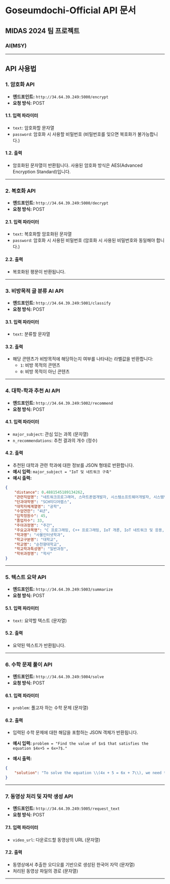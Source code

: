 # Goseumdochi-Official API 문서

## MIDAS 2024 팀 프로젝트  
### AI(MSY)

---

## API 사용법

### 1. 암호화 API  
- **엔드포인트:** `http://34.64.39.249:5000/encrypt`  
- **요청 방식:** POST

#### 1.1. 입력 파라미터  
- `text`: 암호화할 문자열  
- `password`: 암호화 시 사용할 비밀번호 (비밀번호를 잊으면 복호화가 불가능합니다.)

#### 1.2. 출력  
- 암호화된 문자열이 반환됩니다. 사용된 암호화 방식은 AES(Advanced Encryption Standard)입니다.

---

### 2. 복호화 API  
- **엔드포인트:** `http://34.64.39.249:5000/decrypt`  
- **요청 방식:** POST

#### 2.1. 입력 파라미터  
- `text`: 복호화할 암호화된 문자열  
- `password`: 암호화 시 사용된 비밀번호 (암호화 시 사용된 비밀번호와 동일해야 합니다.)

#### 2.2. 출력  
- 복호화된 평문이 반환됩니다.

---

### 3. 비방목적 글 분류 AI API  
- **엔드포인트:** `http://34.64.39.249:5001/classify`  
- **요청 방식:** POST

#### 3.1. 입력 파라미터  
- `text`: 분류할 문자열

#### 3.2. 출력  
- 해당 콘텐츠가 비방목적에 해당하는지 여부를 나타내는 라벨값을 반환합니다:
  - `1`: 비방 목적의 콘텐츠  
  - `0`: 비방 목적이 아닌 콘텐츠

---

### 4. 대학-학과 추천 AI API  
- **엔드포인트:** `http://34.64.39.249:5002/recommend`  
- **요청 방식:** POST

#### 4.1. 입력 파라미터  
- `major_subject`: 관심 있는 과목 (문자열)  
- `n_recommendations`: 추천 결과의 개수 (정수)

#### 4.2. 출력  
- 추천된 대학과 관련 학과에 대한 정보를 JSON 형태로 반환합니다.  
- **예시 입력:** `major_subject = "IoT 및 네트워크 구축"`  
- **예시 출력:**

```json
{
    "distance": 0.4881545189134262,
    "관련직업명": "네트워크프로그래머, 스마트폰앱개발자, 시스템소프트웨어개발자, 시스템엔지니어, 컴퓨터공학기술자,  컴퓨터시스템설계분석가, 컴퓨터프로그래머, 통신공학기술자",
    "단과대학명": "SCH미디어랩스",
    "대학자체계열명": "공학",
    "수업연한": "4년",
    "입학정원수": 45,
    "졸업자수": 33,
    "주야과정명": "주간",
    "주요교과목명": "C 프로그래밍, C++ 프로그래밍, IoT 개론, IoT 네트워크 및 응용, IoT 데이터 분석, IoT 센서와 제어, IoT 융합특론, IoT 전문가 특강, IoT 플랫폼, IoT보안, 객체지향프로그래밍, 고급 웹 프로그래밍, 기초수학, 네트워크 프로그래밍, 논리회로, 데이터분석 기초, 리눅스 프로그래밍, 마이크로프로세서, 머신러닝 이해, 모바일 프로그래밍, 산학캡스톤디자인, 소프트웨어 공학, 스마트 IoT 시스템 설계, 알고리즘 활용, 웹 프로그래밍, 윈도우 프로그래밍, 융합머신러닝, 인간과 컴퓨터,  인공지능, 임베디드 SW, 임베디드 시스템 고급, 임베디드 시스템 기초, 자료구조, 전공 영어 1, 전공 영어 2, 전기전자회로, 정보보안, 정보통신개론, 졸업작품개발 (캡스톤디자인)+졸업작품설계 (캡스톤디자인)+차세대 IoT 네트워크, 차세대 통신 네트워크, 창의공학설계, 캡스톤디자인 2, 컴퓨터 네트워크, 클라우드 컴퓨팅 개론, 확률과데이터분석",
    "학과명": "사물인터넷학과",
    "학교구분명": "대학교",
    "학교명": "순천향대학교",
    "학교학과특성명": "일반과정",
    "학위과정명": "학사"
}
```
---
### 5. 텍스트 요약 API  
- **엔드포인트:** `http://34.64.39.249:5003/summarize`  
- **요청 방식:** POST

#### 5.1. 입력 파라미터  
- `text`: 요약할 텍스트 (문자열)

#### 5.2. 출력  
- 요약된 텍스트가 반환됩니다.

---

### 6. 수학 문제 풀이 API  
- **엔드포인트:** `http://34.64.39.249:5004/solve`  
- **요청 방식:** POST

#### 6.1. 입력 파라미터  
- `problem`: 풀고자 하는 수학 문제 (문자열)

#### 6.2. 출력  
- 입력된 수학 문제에 대한 해답을 포함하는 JSON 객체가 반환됩니다.  
- **예시 입력:** `problem = "Find the value of $x$ that satisfies the equation $4x+5 = 6x+7$."`
  
- **예시 출력:**  

```json
{
    "solution": "To solve the equation \\(4x + 5 = 6x + 7\\), we need to isolate the variable \\(x\\). Here are the steps to do that:\n\n1. Start with the given equation:\n   \\[\n   4x + 5 = 6x + 7\n   \\]\n\n2. Subtract \\(4x\\) from both sides of the equation to eliminate \\(x\\) from the left side:\n   \\[\n   4x + 5 - 4x = 6x + 7 - 4x\n   \\]\n   Simplifying both sides, we get:\n   \\[\n   5 = 2x + 7\n   \\]\n\n3. Next, subtract 7 from both sides to isolate the term with \\(x\\) on the right side:\n   \\[\n   5 - 7 = 2x + 7 - 7\n   \\]\n   Simplifying both sides, we get:\n   \\[\n   -2 = 2x\n   \\]\n\n4. Finally, divide both sides by 2 to solve for \\(x\\):\n   \\[\n   \\frac{-2}{2} = \\frac{2x}{2}\n   \\]\n   Simplifying both sides, we get:\n   \\[\n   -1 = x\n   \\]\n   or\n   \\[\n   x = -1\n   \\]\n\nTherefore, the value of \\(x\\) that satisfies the equation is \\(\\boxed{-1}\\)."
}
```

---
### 7. 동영상 처리 및 자막 생성 API  
- **엔드포인트:** `http://34.64.39.249:5005/request_text`  
- **요청 방식:** POST

#### 7.1. 입력 파라미터  
- `video_url`: 다운로드할 동영상의 URL (문자열)

#### 7.2. 출력  
- 동영상에서 추출한 오디오를 기반으로 생성된 한국어 자막 (문자열)  
- 처리된 동영상 파일의 경로 (문자열)  
---

